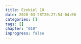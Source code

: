 ```yaml
---
title: Ezekiel 10
date: 2020-03-28T20:27:54-04:00
categories: []
tags: []
chapter: "010"
inprogress: false
---
```


